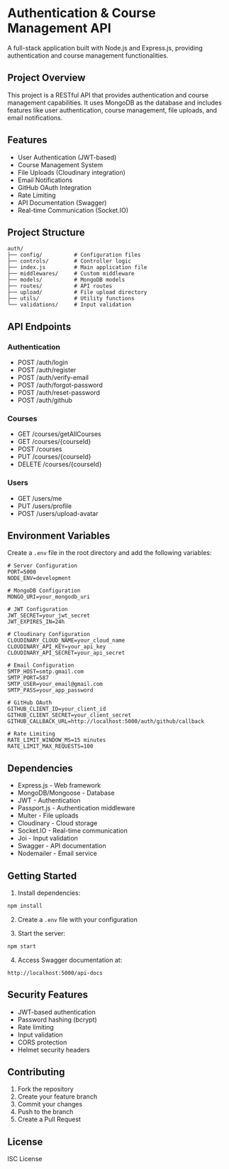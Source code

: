 # Authentication & Course Management API

A full-stack application built with Node.js and Express.js, providing authentication and course management functionalities.

## Project Overview

This project is a RESTful API that provides authentication and course management capabilities. It uses MongoDB as the database and includes features like user authentication, course management, file uploads, and email notifications.

## Features

- User Authentication (JWT-based)
- Course Management System
- File Uploads (Cloudinary integration)
- Email Notifications
- GitHub OAuth Integration
- Rate Limiting
- API Documentation (Swagger)
- Real-time Communication (Socket.IO)

## Project Structure

```
auth/
├── config/          # Configuration files
├── controls/        # Controller logic
├── index.js         # Main application file
├── middlewares/     # Custom middleware
├── models/          # MongoDB models
├── routes/          # API routes
├── upload/          # File upload directory
├── utils/           # Utility functions
└── validations/     # Input validation
```

## API Endpoints

### Authentication
- POST /auth/login
- POST /auth/register
- POST /auth/verify-email
- POST /auth/forgot-password
- POST /auth/reset-password
- POST /auth/github

### Courses
- GET /courses/getAllCourses
- GET /courses/{courseId}
- POST /courses
- PUT /courses/{courseId}
- DELETE /courses/{courseId}

### Users
- GET /users/me
- PUT /users/profile
- POST /users/upload-avatar

## Environment Variables

Create a `.env` file in the root directory and add the following variables:

```
# Server Configuration
PORT=5000
NODE_ENV=development

# MongoDB Configuration
MONGO_URI=your_mongodb_uri

# JWT Configuration
JWT_SECRET=your_jwt_secret
JWT_EXPIRES_IN=24h

# Cloudinary Configuration
CLOUDINARY_CLOUD_NAME=your_cloud_name
CLOUDINARY_API_KEY=your_api_key
CLOUDINARY_API_SECRET=your_api_secret

# Email Configuration
SMTP_HOST=smtp.gmail.com
SMTP_PORT=587
SMTP_USER=your_email@gmail.com
SMTP_PASS=your_app_password

# GitHub OAuth
GITHUB_CLIENT_ID=your_client_id
GITHUB_CLIENT_SECRET=your_client_secret
GITHUB_CALLBACK_URL=http://localhost:5000/auth/github/callback

# Rate Limiting
RATE_LIMIT_WINDOW_MS=15 minutes
RATE_LIMIT_MAX_REQUESTS=100
```

## Dependencies

- Express.js - Web framework
- MongoDB/Mongoose - Database
- JWT - Authentication
- Passport.js - Authentication middleware
- Multer - File uploads
- Cloudinary - Cloud storage
- Socket.IO - Real-time communication
- Joi - Input validation
- Swagger - API documentation
- Nodemailer - Email service

## Getting Started

1. Install dependencies:
```bash
npm install
```

2. Create a `.env` file with your configuration

3. Start the server:
```bash
npm start
```

4. Access Swagger documentation at:
```
http://localhost:5000/api-docs
```

## Security Features

- JWT-based authentication
- Password hashing (bcrypt)
- Rate limiting
- Input validation
- CORS protection
- Helmet security headers

## Contributing

1. Fork the repository
2. Create your feature branch
3. Commit your changes
4. Push to the branch
5. Create a Pull Request

## License

ISC License
